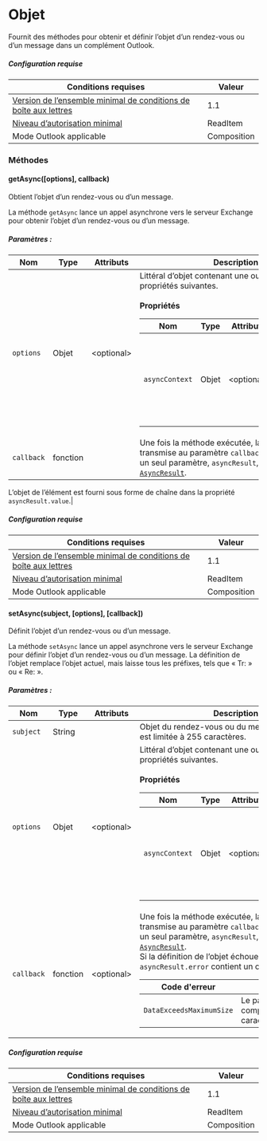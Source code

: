 

# <a name="subject"></a>Objet

Fournit des méthodes pour obtenir et définir l’objet d’un rendez-vous ou d’un message dans un complément Outlook.

##### <a name="requirements"></a>Configuration requise

|Conditions requises| Valeur|
|---|---|
|[Version de l’ensemble minimal de conditions de boîte aux lettres](../tutorial-api-requirement-sets.md)| 1.1|
|[Niveau d’autorisation minimal](../../../docs/outlook/understanding-outlook-add-in-permissions.md)| ReadItem|
|Mode Outlook applicable| Composition|

### <a name="methods"></a>Méthodes

####  <a name="getasync([options],-callback)"></a>getAsync([options], callback)

Obtient l’objet d’un rendez-vous ou d’un message.

La méthode `getAsync` lance un appel asynchrone vers le serveur Exchange pour obtenir l’objet d’un rendez-vous ou d’un message.

##### <a name="parameters:"></a>Paramètres :

|Nom| Type| Attributs| Description|
|---|---|---|---|
|`options`| Objet| &lt;optional&gt;|Littéral d’objet contenant une ou plusieurs des propriétés suivantes.<br/><br/>**Propriétés**<br/><table class="nested-table"><thead><tr><th>Nom</th><th>Type</th><th>Attributs</th><th>Description</th></tr></thead><tbody><tr><td><code>asyncContext</code></td><td>Objet</td><td>&lt;optional&gt;</td><td>Les développeurs peuvent indiquer un objet auquel ils souhaitent accéder dans la méthode de rappel.</td></tr></tbody></table>|
|`callback`| fonction||Une fois la méthode exécutée, la fonction transmise au paramètre `callback` est appelée avec un seul paramètre, `asyncResult`, qui est un objet [`AsyncResult`](simple-types.md#asyncresult).

L’objet de l’élément est fourni sous forme de chaîne dans la propriété `asyncResult.value`.|

##### <a name="requirements"></a>Configuration requise

|Conditions requises| Valeur|
|---|---|
|[Version de l’ensemble minimal de conditions de boîte aux lettres](../tutorial-api-requirement-sets.md)| 1.1|
|[Niveau d’autorisation minimal](../../../docs/outlook/understanding-outlook-add-in-permissions.md)| ReadItem|
|Mode Outlook applicable| Composition|
####  <a name="setasync(subject,-[options],-[callback])"></a>setAsync(subject, [options], [callback])

Définit l’objet d’un rendez-vous ou d’un message.

La méthode `setAsync` lance un appel asynchrone vers le serveur Exchange pour définir l’objet d’un rendez-vous ou d’un message. La définition de l’objet remplace l’objet actuel, mais laisse tous les préfixes, tels que « Tr: » ou « Re: ».

##### <a name="parameters:"></a>Paramètres :

|Nom| Type| Attributs| Description|
|---|---|---|---|
|`subject`| String||Objet du rendez-vous ou du message. La chaîne est limitée à 255 caractères.|
|`options`| Objet| &lt;optional&gt;|Littéral d’objet contenant une ou plusieurs des propriétés suivantes.<br/><br/>**Propriétés**<br/><table class="nested-table"><thead><tr><th>Nom</th><th>Type</th><th>Attributs</th><th>Description</th></tr></thead><tbody><tr><td><code>asyncContext</code></td><td>Objet</td><td>&lt;optional&gt;</td><td>Les développeurs peuvent indiquer un objet auquel ils souhaitent accéder dans la méthode de rappel.</td></tr></tbody></table>|
|`callback`| fonction| &lt;optional&gt;|Une fois la méthode exécutée, la fonction transmise au paramètre `callback` est appelée avec un seul paramètre, `asyncResult`, qui est un objet [`AsyncResult`](simple-types.md#asyncresult). <br/>Si la définition de l’objet échoue, la propriété `asyncResult.error` contient un code d’erreur.<br/><table class="nested-table"><thead><tr><th>Code d'erreur</th><th>Description</th></tr></thead><tbody><tr><td><code>DataExceedsMaximumSize</code></td><td>Le paramètre <code>subject</code> comprend plus de 255 caractères.</td></tr></tbody></table>|

##### <a name="requirements"></a>Configuration requise

|Conditions requises| Valeur|
|---|---|
|[Version de l’ensemble minimal de conditions de boîte aux lettres](../tutorial-api-requirement-sets.md)| 1.1|
|[Niveau d’autorisation minimal](../../../docs/outlook/understanding-outlook-add-in-permissions.md)| ReadItem|
|Mode Outlook applicable| Composition|
